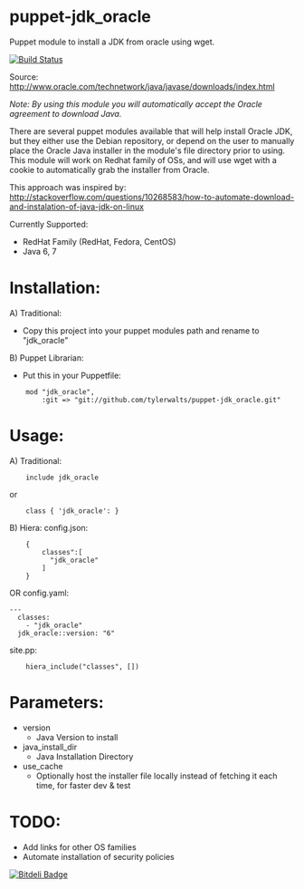 puppet-jdk_oracle
=================

Puppet module to install a JDK from oracle using wget.

[![Build Status](https://travis-ci.org/tylerwalts/puppet-jdk_oracle.png?branch=master)](https://travis-ci.org/tylerwalts/puppet-jdk_oracle)

Source: http://www.oracle.com/technetwork/java/javase/downloads/index.html

_Note:  By using this module you will automatically accept the Oracle agreement to download Java._

There are several puppet modules available that will help install Oracle JDK, but they either use the Debian repository, or depend on the user to manually place the Oracle Java installer in the module's file directory prior to using.  This module will work on Redhat family of OSs, and will use wget with a cookie to automatically grab the installer from Oracle.

This approach was inspired by: http://stackoverflow.com/questions/10268583/how-to-automate-download-and-instalation-of-java-jdk-on-linux


Currently Supported:
* RedHat Family (RedHat, Fedora, CentOS)
* Java 6, 7


Installation:
=============

A) Traditional:
* Copy this project into your puppet modules path and rename to "jdk_oracle"

B) Puppet Librarian:
* Put this in your Puppetfile:
```
    mod "jdk_oracle",
        :git => "git://github.com/tylerwalts/puppet-jdk_oracle.git"
```


Usage:
======

A)  Traditional:
```
    include jdk_oracle
```
or
```
    class { 'jdk_oracle': }
```


B) Hiera:
config.json:
```
    {
        classes":[
          "jdk_oracle"
        ]
    }
```
OR
config.yaml:
```
---
  classes: 
    - "jdk_oracle"
  jdk_oracle::version: "6"
```

site.pp:
```
    hiera_include("classes", [])
```


Parameters:
===========

* version
    * Java Version to install
* java_install_dir
    * Java Installation Directory
* use_cache
    * Optionally host the installer file locally instead of fetching it each time, for faster dev & test


TODO:
=====

* Add links for other OS families
* Automate installation of security policies



[![Bitdeli Badge](https://d2weczhvl823v0.cloudfront.net/tylerwalts/puppet-jdk_oracle/trend.png)](https://bitdeli.com/free "Bitdeli Badge")

